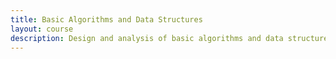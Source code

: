 ```yaml
---
title: Basic Algorithms and Data Structures
layout: course
description: Design and analysis of basic algorithms and data structures; algorithm analysis methods, searching and sorting algorithms, basic data structures, graphs and concurrency.
---
```

